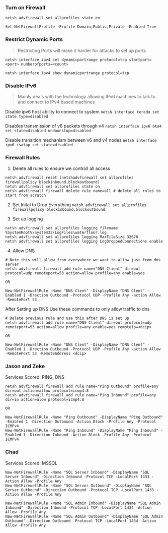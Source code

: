 ### Turn on Firewall
```netsh advfirewall set allprofiles state on```

```Set-NetFirewallProfile -Profile Domain,Public,Private -Enabled True```

### Restrict Dynamic Ports
> Restricting Ports will make it harder for attacks to set up ports

```netsh interface ipv4 set dynamicportrange protocol=tcp startport=<port> numberofports=<count>```

```netsh interface ipv4 show dynamicportrange protocol=tcp```

### Disable IPv6 
> Mainly deals with the technology allowing IPv6 machines to talk to and connect to IPv4 based machines

Disable ipv6 host ability to connect to system
``` netsh interface teredo set state type=disabled ```

Disables transmission of v6 packets through v4
``` netsh interface ipv6 6to4 set state=disabled undoonstop=disabled ```

Disable transition mechanism between v6 and v4 nodes
``` netsh interface ipv6 isatap set state=disabled ```

### Firewall Rules
1. Delete all rules to ensure we controll all access
```
netsh advfirewall reset (netshadvfirewall set allprofiles firewallpolicy blockinbound,blockoutbound)
netsh advfirewall set allprofiles state on
netsh advfirewall firewall delete rule name=all # delete all rules to start from scratch
```
2. Set Inital to Drop Everything
``` netsh advfirewall set allprofiles firewallpolicy blockinbound,blockoutbound ```

3. Set up logging
```
netsh advfirewall set allprofiles logging filename %SystemRoot%\System32\LogFiles\waterfloor.log
netsh advfirewall set allprofiles logging MaxFileSize 32676
netsh advfirewall set allprofiles logging LogDroppedConnections enable
```

4. Allow DNS
```
# Note this will allow from everywhere we want to allow just from dns server
netsh advfirwall firewall add rule name="DNS Client" dir=out protocol=udp remoteport=53 action=allow profile=any enable=yes

OR

New-NetFirewallRule -Name "DNS Clent" -DisplayName "DNS Clent" -Enabled 1 -Drection Outbound -Protocol UDP -Profile Any -action Allow -RemotePort 53
```
After Setting up DNS Use these commands to only allow traffic to dns
```
# Delete previous rule and use this after DNS is set up
netsh advfirewall add rule name="DNS Client" dir=out protocol=udp remoteport=53 action=allow profile=any enable=yes remoteip=<dcip>

OR

New-NetFirewallRule -Name "DNS Clent" -DisplayName "DNS Clent" -Enabled 1 -Drection Outbound -Protocol UDP -Profile Any -action Allow -RemotePort 53 -RemoteAddress <dcip>
```

### Jason and Zeke
Services Scored: PING, DNS
```
netsh advfirewall firewall add rule name="Ping Outbound" profile=any dir=out action=allow protocol=icmp4:8
netsh advfirewall firewall add rule name="Ping Inbound" profile=any dir=in action=alow protocol=icmp4:8

OR

New-NetFirewallRule -Name "Ping Outbound" -DisplayName "Ping Outbound" -Enabled 1 -Direction Outbound -Action Block -Profile Any -Protocol ICMPv4
New-NetFirewallRule -Name "Ping Inbound" -DisplayName "Ping Inbound" -Enabled 1 -Direction Inbound -Action Block -Profile Any -Protocol ICMPv4
```

### Chad
Services Scored: MSSQL
```
New-NetFirewallRule -Name "SQL Server Inbound" -DisplayName "SQL Server Inbound" -Direction Inbound -Protocol TCP -LocalPort 1433 -Action Allow -Profile Any
New-NetFirewallRule -Name "SQL Server Outbound" -DisplayName "SQL Server Outbound" -Direction Outbound -Protocol TCP -LocalPort 1433 -Action Allow -Profile Any

New-NetFirewallRule -Name "SQL Admin Inbound" -DisplayName "SQL Admin Inbound" -Direction Inbound -Protocol TCP -LocalPort 1434 -Action Allow -Profile Any
New-NetFirewallRule -Name "SQL Admin Outbound" -DisplayName "SQL Admin Outbound" -Direction Outbound -Protocol TCP -LocalPort 1434 -Action Allow -Profile Any
```




